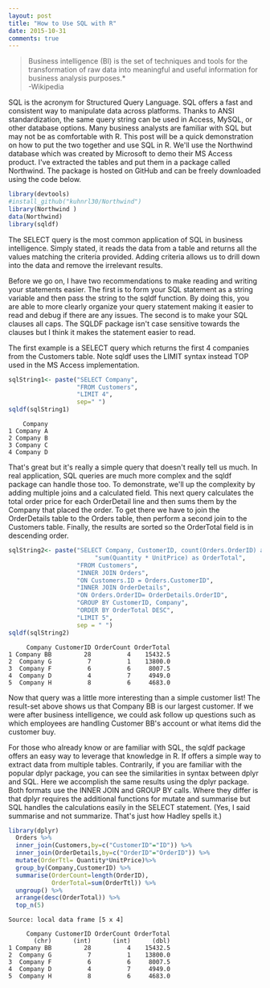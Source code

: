 ```yaml
---
layout: post
title: "How to Use SQL with R"
date: 2015-10-31
comments: true
---
```



>Business intelligence (BI) is the set of techniques and tools for the transformation of raw data into meaningful and useful information for business analysis purposes.*  
>-Wikipedia


SQL is the acronym for Structured Query Language. 
SQL offers a fast and consistent way to manipulate data across platforms. 
Thanks to ANSI standardization, the same query string can be used in Access, MySQL, or other database options.
Many business analysts are familiar with SQL but may not be as comfortable with R. 
This post will be a quick demonstration on how to put the two together and use SQL in R. 
We'll use the Northwind database which was created by Microsoft to demo their MS Access product. 
I've extracted the tables and put them in a package called Northwind. 
The package is hosted on GitHub and can be freely downloaded using the code below.


```r
library(devtools)
#install_github("kuhnrl30/Northwind")
library(Northwind )
data(Northwind)
library(sqldf)
```
 
The SELECT query is the most common application of SQL in business intelligence. 
Simply stated, it reads the data from a table and returns all the values matching the criteria provided. 
Adding criteria allows us to drill down into the data and remove the irrelevant results. 

Before we go on, I have two recommendations to make reading and writing your statements easier. 
The first is to form your SQL statement as a string variable and then pass the string to the sqldf function. 
By doing this, you are able to more clearly organize your query statement making it easier to read and debug if there are any issues. 
The second is to make your SQL clauses all caps. 
The SQLDF package isn't case sensitive towards the clauses but I think it makes the statement easier to read.

The first example is a SELECT query which returns the first 4 companies from the Customers table. 
Note sqldf uses the LIMIT syntax instead TOP used in the MS Access implementation. 


```r
sqlString1<- paste("SELECT Company",
                   "FROM Customers",
                   "LIMIT 4",
                   sep=" ")
sqldf(sqlString1)
```

```
    Company
1 Company A
2 Company B
3 Company C
4 Company D
```

That's great but it's really a simple query that doesn't really tell us much. 
In real application, SQL queries are much more complex and the sqldf package can handle those too. 
To demonstrate, we'll up the complexity by adding multiple joins and a calculated field. 
This next query calculates the total order price for each OrderDetail line and then sums them by the Company that placed the order. 
To get there we have to join the OrderDetails table to the Orders table, then perform a second join to the Customers table. 
Finally, the results are sorted so the OrderTotal field is in descending order.


```r
sqlString2<- paste("SELECT Company, CustomerID, count(Orders.OrderID) as OrderCount,", 
                        "sum(Quantity * UnitPrice) as OrderTotal",
                   "FROM Customers",
                   "INNER JOIN Orders",
                   "ON Customers.ID = Orders.CustomerID",
                   "INNER JOIN OrderDetails",
                   "ON Orders.OrderID= OrderDetails.OrderID",
                   "GROUP BY CustomerID, Company",
                   "ORDER BY OrderTotal DESC",
                   "LIMIT 5",
                   sep = " ")
sqldf(sqlString2)
```

```
     Company CustomerID OrderCount OrderTotal
1 Company BB         28          4    15432.5
2  Company G          7          1    13800.0
3  Company F          6          6     8007.5
4  Company D          4          7     4949.0
5  Company H          8          6     4683.0
```

Now that query was a little more interesting than a simple customer list! 
The result-set above shows us that Company BB is our largest customer. 
If we were after business intelligence, we could ask follow up questions such as which employees are handling Customer BB's account or what items did the customer buy. 

For those who already know or are familiar with SQL, the sqldf package offers an easy way to leverage that knowledge in R. 
If offers a simple way to extract data from multiple tables. 
Contrarily, if you are familiar with the popular dplyr package, you can see the similarities in syntax between dplyr and SQL. 
Here we accomplish the same results using the dplyr package. 
Both formats use the INNER JOIN and GROUP BY calls. 
Where they differ is that dplyr requires the additional functions for mutate and summarise but SQL handles the calculations easily in the SELECT statement.  (Yes, I said summarise and not summarize. 
That's just how Hadley spells it.)


```r
library(dplyr)
  Orders %>%
  inner_join(Customers,by=c("CustomerID"="ID")) %>%
  inner_join(OrderDetails,by=c("OrderID"="OrderID")) %>%
  mutate(OrderTtl= Quantity*UnitPrice)%>%
  group_by(Company,CustomerID) %>%
  summarise(OrderCount=length(OrderID),
            OrderTotal=sum(OrderTtl)) %>%
  ungroup() %>%
  arrange(desc(OrderTotal)) %>%
  top_n(5)
```

```
Source: local data frame [5 x 4]

     Company CustomerID OrderCount OrderTotal
       (chr)      (int)      (int)      (dbl)
1 Company BB         28          4    15432.5
2  Company G          7          1    13800.0
3  Company F          6          6     8007.5
4  Company D          4          7     4949.0
5  Company H          8          6     4683.0
```
